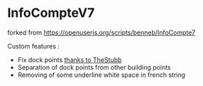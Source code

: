 # InfoCompteV7
forked from https://openuserjs.org/scripts/benneb/InfoCompte7

Custom features :
- Fix dock points [thanks to TheStubb](https://board.fr.ogame.gameforge.com/index.php?thread/617832-infocompte/&postID=12148755#post12148755)
- Separation of dock points from other building points
- Removing of some underline white space in french string